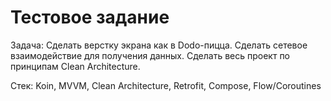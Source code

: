 Тестовое задание
=================

Задача:
Сделать верстку экрана как в Dodo-пицца.
Сделать сетевое взаимодействие для получения данных.
Сделать весь проект по принципам Clean Architecture.


Стек: Koin, MVVM, Clean Architecture, Retrofit, Compose, Flow/Coroutines